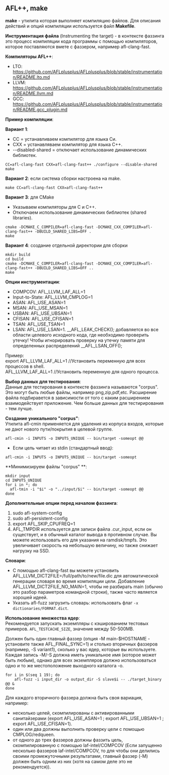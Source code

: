 ## AFL++, make  

**make** - утилита которая выполняет компиляцию файлов. Для описания действий и опций компиляции используется файл **Makefile**.  

**Инструментация файла** (Instrumenting the target) - в контексте фаззинга это процесс компиляции кода программы с помощью компиляторов, которое поставляются вмете с фаззером, например afl-clang-fast.  

**Компиляторы AFL++**:  
  -  LTO: https://github.com/AFLplusplus/AFLplusplus/blob/stable/instrumentation/README.lto.md
  -  LLVM: https://github.com/AFLplusplus/AFLplusplus/blob/stable/instrumentation/README.llvm.md
  -  GCC: https://github.com/AFLplusplus/AFLplusplus/blob/stable/instrumentation/README.gcc_plugin.md

**Пример компиляции**:

**Вариант 1**:  
- CC = устанавливаем компилятор для языка Си.  
- СХХ = устанавляваем компилятор для языка С++.  
- --disabled-shared = отключает использование динамических библиотек.  
```
CC=afl-clang-fast CXX=afl-clang-fast++ ./configure --disable-shared
make
```

**Вариант 2**: если система сборки настроена на make.
```
make CC=afl-clang-fast CXX=afl-clang-fast++
```
**Вариант 3**: для CMake  
- Указываем компиляторы для C и C++.
- Отключаем использование динамических библиотек (shared libraries).  
```
cmake -DCMAKE_C_COMPILER=afl-clang-fast -DCMAKE_CXX_COMPILER=afl-clang-fast++ -DBUILD_SHARED_LIBS=OFF .  
make  
```
**Вариант 4**: создание отдельной директории для сборки  
```
mkdir build
cd build
cmake -DCMAKE_C_COMPILER=afl-clang-fast -DCMAKE_CXX_COMPILER=afl-clang-fast++ -DBUILD_SHARED_LIBS=OFF ..
make
```

**Опции инструментации**:  
 - COMPCOV: AFL_LLVM_LAF_ALL=1
 - Input-to-State: AFL_LLVM_CMPLOG=1  
 - ASAN: AFL_USE_ASAN=1
 - MSAN: AFL_USE_MSAN=1
 - USBAN: AFL_USE_UBSAN=1
 - CFISAN: AFL_USE_CFISAN=1
 - TSAN: AFL_USE_TSAN=1
 - LSAN: AFL_USE_LSAN=1. __AFL_LEAK_CHECK(); добавляется во все области целевого исходного кода, где необходимо проверить утечку! Чтобы игнорировать проверку на утечку памяти для определенных распределений __AFL_LSAN_OFF();  

Пример:  
  export AFL_LLVM_LAF_ALL=1 //Установить переменную для всех процессов в shell.  
  AFL_LLVM_LAF_ALL=1 //Установить переменную для одного процесса.  

  
**Выбор данных для тестирования**:  
Данные для тестирования в контексте фаззинга называются "corpus". Это могут быть любые файлы, например png,zip,pdf,etc. Расширение файла подбиравется в зависимости от того с каким расширением взаимодействует приложение. Чем больше данных для тестирирования - тем лучше.  

**Создание уникального "corpus"**:  
Утилита afl-cmin применяется для удаления из корпуса входов, которые не дают нового пути/покрытия в целевой группе.
```
afl-cmin -i INPUTS -o INPUTS_UNIQUE -- bin/target -someopt @@
```

- Если цель читает из stdin (стандартный ввод):
```
afl-cmin -i INPUTS -o INPUTS_UNIQUE -- bin/target -someopt
```
**Минимизируем файлы "corpus" **:  
```
mkdir input
cd INPUTS_UNIQUE
for i in *; do
  afl-tmin -i "$i" -o "../input/$i" -- bin/target -someopt @@
done
```
**Дополнительные опции перед началом фаззинга**:  
1. sudo afl-system-config  
2. sudo afl-persistent-config
3. export AFL_SKIP_CPUFREQ=1
4. AFL_TMPDIR используется для записи файла .cur_input, если он существует, и в обычный каталог вывода в противном случае. Вы можете использовать его для указания на ramdisk/tmpfs. Это увеличивает скорость на небольшую величину, но также снижает нагрузку на SSD.  

**Словари**:  
- С помощью afl-clang-fast вы можете установить AFL_LLVM_DICT2FILE=/full/path/to/new/file.dic для автоматической генерации словаря во время компиляции цели. Добавление AFL_LLVM_DICT2FILE_NO_MAIN=1, чтобы не разбирать main (обычно это разбор параметров командной строки), также часто является хорошей идеей.  
- Указать afl-fuzz загрузить словарь: использовать флаг ```-x dictionaries/FORMAT.dict```.  

**Использование множества ядер**:  
Рекомендуется запускать экземпляры с кэшированием тестовых примеров. ```AFL_TESTCACHE_SIZE```, значение между 50-500MB.  

Должен быть один главный фаззер (опция -M main-$HOSTNAME - установите также AFL_FINAL_SYNC=1) и столько вторичных фаззеров (например, -S variant1), сколько у вас ядер, которые вы используете. Каждая запись -M/-S должна иметь уникальное имя (которое может быть любым), однако для всех экземпляров должно использоваться одно и то же местоположение выходного каталога -o.  

```
for i in $(seq 1 19); do
    afl-fuzz -i input_dir -o output_dir -S slave$i -- ./target_binary @@ &
done
```

Для каждого вторичного фаззера должна быть своя вариация, например:  
-  несколько целей, скомпилированы с активированными санитайзерами (export AFL_USE_ASAN=1 ; export AFL_USE_UBSAN=1 ; export AFL_USE_CFISAN=1).
-  один или два должны выполнить проверку цели с помощью CMPLOG/redqueen.
-  от одного до трех фаззеров должны фаззить цель, скомпилированную с помощью laf-intel/COMPCOV (Если запущенно несколько фаззеров laf-intel/COMPCOV, то для чтобы они делились своими промежуточными результатами, главный фаззер (-M) должен быть одним из них (хотя на самом деле это не рекомендуется)).

